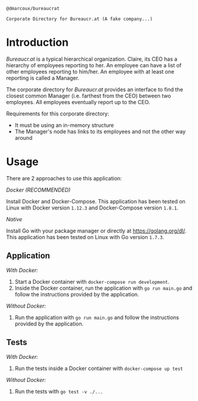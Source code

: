 ```
@dmarcoux/bureaucrat

Corporate Directory for Bureaucr.at (A fake company...)
```

# Introduction

*Bureaucr.at* is a typical hierarchical organization. Claire, its CEO has a
hierarchy of employees reporting to her. An employee can have a list of other
employees reporting to him/her. An employee with at least one reporting is
called a Manager.

The corporate directory for *Bureaucr.at* provides an interface to find the
closest common Manager (i.e. farthest from the CEO) between two employees. All
employees eventually report up to the CEO.

Requirements for this corporate directory:

- It must be using an in-memory structure
- The Manager's node has links to its employees and not the other way around

# Usage

There are 2 approaches to use this application:

*Docker (RECOMMENDED)*

Install Docker and Docker-Compose. This application has been tested on Linux
with Docker version `1.12.3` and Docker-Compose version `1.8.1`.

*Native*

Install Go with your package manager or directly at https://golang.org/dl/. This
application has been tested on Linux with Go version `1.7.3`.

## Application

*With Docker:*

1. Start a Docker container with `docker-compose run development`.
2. Inside the Docker container, run the application with `go run main.go` and
   follow the instructions provided by the application.

*Without Docker:*

1. Run the application with `go run main.go` and follow the instructions provided
by the application.

## Tests

*With Docker:*

1. Run the tests inside a Docker container with `docker-compose up test`

*Without Docker:*

1. Run the tests with `go test -v ./...`
